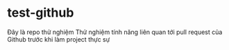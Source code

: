# test-github
Đây là repo thử nghiệm
Thử nghiệm tính năng liên quan tới pull request của Github trước khi làm project thực sự
